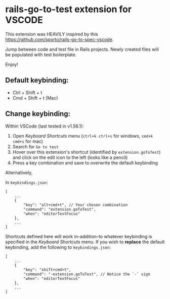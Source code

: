 # rails-go-to-test extension for VSCODE

This extension was HEAVILY inspired by this https://github.com/sporto/rails-go-to-spec-vscode.

Jump between code and test file in Rails projects.
Newly created files will be populated with test boilerplate.

Enjoy!

## Default keybinding:

- Ctrl + Shift + t
- Cmd + Shift + t (Mac)

## Change keybinding:

Within VSCode (last tested in v1.56.1):
1. Open _Keyboard Shortcuts_ menu (`ctrl+k ctrl+s` for windows, `cmd+k cmd+s` for mac)
1. Search for `Go to test`
1. Hover over this extension's shortcut (identified by `extension.goToTest`) and click on the edit icon to the left (looks like a pencil)
1. Press a key combination and save to overwrite the default keybinding

Alternatively,

In `keybindings.json`:

```
[
	...
	{
		"key": "alt+cmd+t", // Your chosen combination
		"command": "extension.goToTest",
		"when": "editorTextFocus"
	},
	...
]
```

Shortcuts defined here will work in-addition-to whatever keybinding is specified in the _Keyboard Shortcuts_ menu.
If you wish to **replace** the default keybinding, add the following to `keybindings.json`:

```
[
	...
	{
		"key": "shift+cmd+t",
		"command": "-extension.goToTest", // Notice the `-` sign
		"when": "editorTextFocus"
	},
	...
]
```

